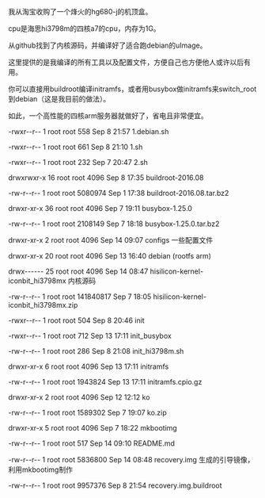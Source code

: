 我从淘宝收购了一个烽火的hg680-j的机顶盒。

cpu是海思hi3798m的四核a7的cpu，内存为1G。

从github找到了内核源码，并编译好了适合跑debian的uImage。

这里提供的是我编译的所有工具以及配置文件，方便自己也方便他人或许以后有用。

你可以直接用buildroot编译initramfs，或者用busybox做initramfs来switch_root到debian（这是我目前的做法）。

如此，一个高性能的四核arm服务器就做好了，省电且非常便宜。

-rwxr--r--  1 root root       558 Sep  8 21:57 1.debian.sh

-rwxr--r--  1 root root       661 Sep  8 21:10 1.sh

-rwxr--r--  1 root root       232 Sep  7 20:47 2.sh

drwxrwxr-x 16 root root      4096 Sep  8 17:35 buildroot-2016.08

-rw-r--r--  1 root root   5080974 Sep  1 17:38 buildroot-2016.08.tar.bz2

drwxr-xr-x 36 root root      4096 Sep  7 19:11 busybox-1.25.0

-rw-r--r--  1 root root   2108149 Sep  7 18:18 busybox-1.25.0.tar.bz2

drwxr-xr-x  2 root root      4096 Sep 14 09:07 configs 一些配置文件

drwxr-xr-x 20 root root      4096 Sep 13 16:40 debian (rootfs arm)

drwx------ 25 root root      4096 Sep 14 08:47 hisilicon-kernel-iconbit_hi3798mx 内核源码

-rw-r--r--  1 root root 141840817 Sep  7 18:05 hisilicon-kernel-iconbit_hi3798mx.zip

-rwxr--r--  1 root root       504 Sep  8 20:46 init

-rwxr--r--  1 root root       712 Sep 13 17:11 init_busybox

-rw-r--r--  1 root root       286 Sep  8 21:08 init_hi3798m.sh

drwxr-xr-x  6 root root      4096 Sep 13 17:11 initramfs

-rw-r--r--  1 root root   1943824 Sep 13 17:11 initramfs.cpio.gz

drwxr-xr-x  2 root root      4096 Sep 12 12:12 ko

-rw-r--r--  1 root root   1589302 Sep  7 19:07 ko.zip

drwxr-xr-x  5 root root      4096 Sep  7 18:22 mkbootimg

-rw-r--r--  1 root root       517 Sep 14 09:10 README.md

-rw-r--r--  1 root root   5836800 Sep 14 08:48 recovery.img 生成的引导镜像，利用mkbootimg制作

-rw-r--r--  1 root root   9957376 Sep  8 21:54 recovery.img.buildroot
